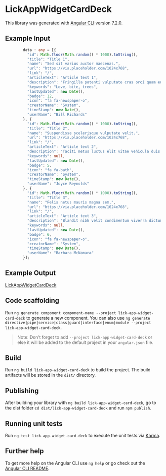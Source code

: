 # LickAppWidgetCardDeck

This library was generated with [Angular CLI](https://github.com/angular/angular-cli) version 7.2.0.

## Example Input
```ts
        data : any = [{
          "id": Math.floor(Math.random() * 1000).toString(),
          "title": "Title 1",
          "name": "Sed sit varius auctor maecenas.",
          "url": "https://via.placeholder.com/1024x768",
          "link": "/",
          "articleText": "Article text 1",
          "description": "Fringilla potenti vulputate cras orci quam eu montes sollicitudin cum dictum fringilla auctor ullamcorper nullam auctor elit senectus eu nisi.",
          "keywords": "Love, bite, trees",
          "lastUpdated": new Date(),
          "badge": 12,
          "icon": "fa fa-newspaper-o",
          "creatorName": "System",
          "timeStamp": new Date(),
          "userName": "Bill Richards"
        }, {
          "id": Math.floor(Math.random() * 1000).toString(),
          "title": "Title 2",
          "name": "Suspendisse scelerisque vulputate velit.",
          "url": "https://via.placeholder.com/1024x768",
          "link": "/",
          "articleText": "Article text 2",
          "description": "Taciti metus luctus elit vitae vehicula duis hac varius eget nisl justo dapibus lacinia montes aptent sollicitudin sed metus nulla?",
          "keywords": null,
          "lastUpdated": new Date(),
          "badge": 5,
          "icon": "fa fa-bath",
          "creatorName": "System",
          "timeStamp": new Date(),
          "userName": "Joyce Reynolds"
        }, {
          "id": Math.floor(Math.random() * 1000).toString(),
          "title": "Title 3",
          "name": "Felis netus mauris magna sem.",
          "url": "https://via.placeholder.com/1024x768",
          "link": "/",
          "articleText": "Article text 3",
          "description": "Blandit nibh velit condimentum viverra dictumst lectus hendrerit sed luctus non inceptos inceptos ultricies congue dolor tempor a curabitur euismod!",
          "keywords": null,
          "lastUpdated": new Date(),
          "badge": 6,
          "icon": "fa fa-newspaper-o",
          "creatorName": "System",
          "timeStamp": new Date(),
          "userName": "Barbara McNamara"
        }];
```

## Example Output

[LickAppWidgetCardDeck](https://lick-test.firebaseapp.com/application/general-widgets#lick-app-widget-card-deck)

## Code scaffolding

Run `ng generate component component-name --project lick-app-widget-card-deck` to generate a new component. You can also use `ng generate directive|pipe|service|class|guard|interface|enum|module --project lick-app-widget-card-deck`.
> Note: Don't forget to add `--project lick-app-widget-card-deck` or else it will be added to the default project in your `angular.json` file.

## Build

Run `ng build lick-app-widget-card-deck` to build the project. The build artifacts will be stored in the `dist/` directory.

## Publishing

After building your library with `ng build lick-app-widget-card-deck`, go to the dist folder `cd dist/lick-app-widget-card-deck` and run `npm publish`.

## Running unit tests

Run `ng test lick-app-widget-card-deck` to execute the unit tests via [Karma](https://karma-runner.github.io).

## Further help

To get more help on the Angular CLI use `ng help` or go check out the [Angular CLI README](https://github.com/angular/angular-cli/blob/master/README.md).
